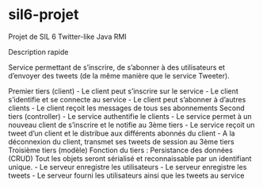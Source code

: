 sil6-projet
===========

Projet de SIL 6 Twitter-like Java RMI

Description rapide

Service permettant de s’inscrire, de s’abonner à des utilisateurs et d’envoyer des tweets (de la même manière que le service Tweeter).

Premier tiers (client)
    - Le client peut s’inscrire sur le service
    - Le client s’identifie et se connecte au service
    - Le client peut s’abonner à d’autres clients
    - Le client reçoit les messages de tous ses abonnements
Second tiers (controller)
    - Le service authentifie le clients
    - Le service permet à un nouveau client de s’inscrire et le notifie au 3ème tiers
    - Le service reçoit un tweet d’un client et le distribue aux différents abonnés du client
    - A la déconnexion du client, transmet ses tweets de session au 3ème tiers
Troisième tiers (modèle)
Fonction du tiers : Persistance des données (CRUD)
    Tout les objets seront sérialisé et reconnaissable par un identifiant unique.
    - Le serveur enregistre les utilisateurs
    - Le serveur enregistre les tweets
    - Le serveur fourni les utilisateurs ainsi que les tweets au service

